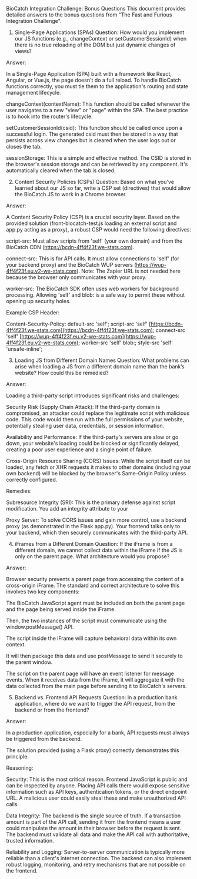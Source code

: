 BioCatch Integration Challenge: Bonus Questions
This document provides detailed answers to the bonus questions from "The Fast and Furious Integration Challenge".

1. Single-Page Applications (SPAs)
Question: How would you implement our JS functions (e.g., changeContext or setCustomerSessionId) when there is no true reloading of the DOM but just dynamic changes of views?

Answer:

In a Single-Page Application (SPA) built with a framework like React, Angular, or Vue.js, the page doesn't do a full reload. To handle BioCatch functions correctly, you must tie them to the application's routing and state management lifecycle.

changeContext(contextName): This function should be called whenever the user navigates to a new "view" or "page" within the SPA. The best practice is to hook into the router's lifecycle.

setCustomerSessionId(csid): This function should be called once upon a successful login. The generated csid must then be stored in a way that persists across view changes but is cleared when the user logs out or closes the tab.

sessionStorage: This is a simple and effective method. The CSID is stored in the browser's session storage and can be retrieved by any component. It's automatically cleared when the tab is closed.

2. Content Security Policies (CSPs)
Question: Based on what you’ve learned about our JS so far, write a CSP set (directives) that would allow the BioCatch JS to work in a Chrome browser.

Answer:

A Content Security Policy (CSP) is a crucial security layer. Based on the provided solution (front-biocatch-test.js loading an external script and app.py acting as a proxy), a robust CSP would need the following directives:

script-src: Must allow scripts from 'self' (your own domain) and from the BioCatch CDN (https://bcdn-4ff4f23f.we-stats.com).

connect-src: This is for API calls. It must allow connections to 'self' (for your backend proxy) and the BioCatch WUP servers (https://wup-4ff4f23f.eu.v2-we-stats.com). Note: The Zapier URL is not needed here because the browser only communicates with your proxy.

worker-src: The BioCatch SDK often uses web workers for background processing. Allowing 'self' and blob: is a safe way to permit these without opening up security holes.

Example CSP Header:

Content-Security-Policy: 
  default-src 'self'; 
  script-src 'self' [https://bcdn-4ff4f23f.we-stats.com](https://bcdn-4ff4f23f.we-stats.com); 
  connect-src 'self' [https://wup-4ff4f23f.eu.v2-we-stats.com](https://wup-4ff4f23f.eu.v2-we-stats.com); 
  worker-src 'self' blob:;
  style-src 'self' 'unsafe-inline';

3. Loading JS from Different Domain Names
Question: What problems can arise when loading a JS from a different domain name than the bank’s website? How could this be remedied?

Answer:

Loading a third-party script introduces significant risks and challenges:

Security Risk (Supply Chain Attack): If the third-party domain is compromised, an attacker could replace the legitimate script with malicious code. This code would then run with the full permissions of your website, potentially stealing user data, credentials, or session information.

Availability and Performance: If the third-party's servers are slow or go down, your website's loading could be blocked or significantly delayed, creating a poor user experience and a single point of failure.

Cross-Origin Resource Sharing (CORS) Issues: While the script itself can be loaded, any fetch or XHR requests it makes to other domains (including your own backend) will be blocked by the browser's Same-Origin Policy unless correctly configured.

Remedies:

Subresource Integrity (SRI): This is the primary defense against script modification. You add an integrity attribute to your <script> tag containing a cryptographic hash of the expected file. The browser will download the script, hash it, and only execute it if the hashes match.

<script src="[https://third-party.com/script.js](https://third-party.com/script.js)"
        integrity="sha384-Abc123...XYZ"
        crossorigin="anonymous"></script>

Proxy Server: To solve CORS issues and gain more control, use a backend proxy (as demonstrated in the Flask app.py). Your frontend talks only to your backend, which then securely communicates with the third-party API.

4. iFrames from a Different Domain
Question: If the iFrame is from a different domain, we cannot collect data within the iFrame if the JS is only on the parent page. What architecture would you propose?

Answer:

Browser security prevents a parent page from accessing the content of a cross-origin iFrame. The standard and correct architecture to solve this involves two key components:

The BioCatch JavaScript agent must be included on both the parent page and the page being served inside the iFrame.

Then, the two instances of the script must communicate using the window.postMessage() API.

The script inside the iFrame will capture behavioral data within its own context.

It will then package this data and use postMessage to send it securely to the parent window.

The script on the parent page will have an event listener for message events. When it receives data from the iFrame, it will aggregate it with the data collected from the main page before sending it to BioCatch's servers.

5. Backend vs. Frontend API Requests
Question: In a production bank application, where do we want to trigger the API request, from the backend or from the frontend?

Answer:

In a production application, especially for a bank, API requests must always be triggered from the backend.

The solution provided (using a Flask proxy) correctly demonstrates this principle.

Reasoning:

Security: This is the most critical reason. Frontend JavaScript is public and can be inspected by anyone. Placing API calls there would expose sensitive information such as API keys, authentication tokens, or the direct endpoint URL. A malicious user could easily steal these and make unauthorized API calls.

Data Integrity: The backend is the single source of truth. If a transaction amount is part of the API call, sending it from the frontend means a user could manipulate the amount in their browser before the request is sent. The backend must validate all data and make the API call with authoritative, trusted information.

Reliability and Logging: Server-to-server communication is typically more reliable than a client's internet connection. The backend can also implement robust logging, monitoring, and retry mechanisms that are not possible on the frontend.
